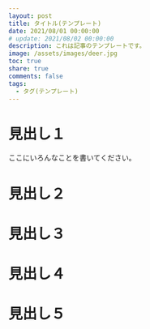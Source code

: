 ```yaml
---
layout: post
title: タイトル(テンプレート)
date: 2021/08/01 00:00:00
# update: 2021/08/02 00:00:00
description: これは記事のテンプレートです。
image: /assets/images/deer.jpg
toc: true
share: true
comments: false
tags:
  - タグ(テンプレート)
---
```


# 見出し１

ここにいろんなことを書いてください。

# 見出し２

# 見出し３

# 見出し４

# 見出し５
